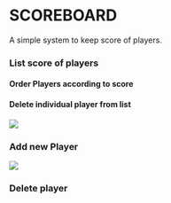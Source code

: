 # SCOREBOARD

A simple system to keep score of players.

### List score of players
#### Order Players according to score
#### Delete individual player from list

<img src="https://user-images.githubusercontent.com/46348451/70391970-63bfb480-19e3-11ea-8045-c617ef37be38.PNG">

### Add new Player

<img src="https://user-images.githubusercontent.com/46348451/70392176-bd28e300-19e5-11ea-87a6-b96af1f10647.PNG">

### Delete player


